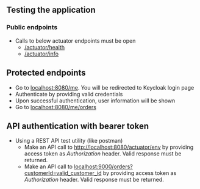 ## Testing the application

### Public endpoints
* Calls to below actuator endpoints must be open
  * [/actuator/health](http://localhost:8080/actuator/health)
  * [/actuator/info](http://localhost:8080/actuator/info)

## Protected endpoints
* Go to [localhost:8080/me](http://localhost:8080/me). You will be redirected to Keycloak login page
* Authenticate by providing valid credentials
* Upon successful authentication, user information will be shown
* Go to [localhost:8080/me/orders](http://localhost:8080/me/orders)

## API authentication with bearer token
* Using a REST API test utility (like postman)
    * Make an API call to [http://localhost:8080/actuator/env](http://localhost:8080/actuator/env) by providing access token as *Authorization* header. Valid response must be returned.
    * Make an API call to [localhost:9000/orders?customerId=valid_customer_id](localhost:9000/orders?customerId=valid_customer_id) by providing access token as *Authorization* header. Valid response must be returned.
